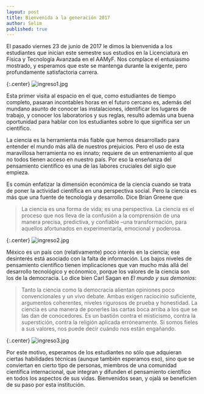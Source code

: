 ```yaml
---
layout: post
title: Bienvenida a la generación 2017
author: Selim
published: true
---
```


El pasado viernes 23 de junio de 2017 le dimos la bienvenida a los
estudiantes que inician este semestre sus estudios en la Licenciatura
en Física y Tecnología Avanzada en el AAMyF. Nos complace el
entusiasmo mostrado, y esperamos que este se mantenga durante la
exigente, pero profundamente satisfactoria carrera.


{:.center}
![ingreso1.jpg]({{site.baseurl}}/images/posts/2017/ingreso1.jpg)

Esta primer visita al espacio en el que, como estudiantes de tiempo completo, pasaran incontables horas en el futuro cercano es, además del mundano asunto de conocer las instalaciones, identificar los lugares de trabajo, y conocer los laboratorios y sus reglas, resultó además una buena oportunidad para hablar con los estudiantes sobre lo que significa ser un científico. 

La ciencia es la herramienta más fiable que hemos desarrollado para
entender el mundo más allá de nuestros prejuicios. Pero el uso de esta
maravillosa herramienta no es innato; requiere de un entrenamiento al
que no todos tienen acceso en nuestro país. Por eso la enseñanza del
pensamiento científico es una de las labores cruciales del siglo
que empieza.

Es común enfatizar la dimensión económica de la ciencia cuando se trata de poner la actividad científica en una perspectiva social. Pero la ciencia es más que una fuente de tecnología y desarrollo. Dice Brian Greene que 

> La ciencia es una forma de vida; es una perspectiva. La ciencia es
> el proceso que nos lleva de la confusión a la comprensión de una
> manera precisa, predictiva, y confiable –una transformación, para
> aquellos afortunados en experimentarla, emocional y poderosa.


{:.center}
![ingreso2.jpg]({{site.baseurl}}/images/posts/2017/ingreso2.jpg)


México es un país con (relativamente) poco interés en la ciencia; ese desinterés está asociado con la falta de información. Los bajos niveles de pensamiento científico tienen implicaciones que van mucho más allá del desarrollo tecnológico y ecónomico, porque los valores de la ciencia son los de la democracia. Lo dice bien Carl Sagan en *El mundo y sus demonios*:

> Tanto la ciencia como la democracia alientan opiniones poco
> convencionales y un vivo debate. Ambas exigen raciocinio suficiente,
> argumentos coherentes, niveles rigurosos de prueba y honestidad. La
> ciencia es una manera de ponerles las cartas boca arriba a los que
> se las dan de conocedores. Es un bastión contra el misticismo,
> contra la superstición, contra la religión aplicada erróneamente. Si
> somos fieles a sus valores, nos puede decir cuándo nos están
> engañando.

{:.center}
![ingreso3.jpg]({{site.baseurl}}/images/posts/2017/ingreso3.jpg)

Por este motivo, esperamos de los estudiantes no sólo que adquieran ciertas habilidades técnicas (aunque también esperamos eso), sino que se conviertan en cierto tipo de personas, miembros de una comunidad científica internacional, que integran y difunden el pensamiento científico en todos los aspectos de sus vidas. Bienvenidos sean, y ojalá se beneficien de su paso por esta institución. 
